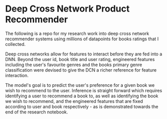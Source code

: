# Deep Cross Network Product Recommender

The following is a repo for my research work into deep cross network recommender systems using millions of datapoints for books ratings that I collected.

Deep cross networks allow for features to interact before they are fed into a DNN. Beyond the user id, book title and user rating, engineered features including the user's favourite genres and the books primary genre classification were devised to give the DCN a richer reference for feature interaction.

The model's goal is to predict the user's preference for a given book we wish to recommend to the user. Inference is straight forward which requires identifying a user to recommend a book to, as well as identifying the book we wish to recommend, and the engineered features that are fixed according to user and book respectively - as is demonstrated towards the end of the research notebook.
